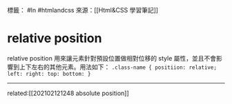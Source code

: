 標籤： #ln #htmlandcss 
來源：[[Html&CSS 學習筆記]]

# relative position
relative position 用來讓元素針對預設位置做相對位移的 style 屬性，並且不會影響到上下左右的其他元素。用法如下：
`.class-name {
	positiion: relative;
	left:
	right:
	top:
	bottom:
}`

---

related:[[202102121248 absolute position]]